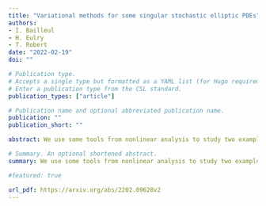 ```yaml
---
title: "Variational methods for some singular stochastic elliptic PDEs"
authors:
- I. Bailleul
- H. Eulry
- T. Robert
date: "2022-02-19"
doi: ""

# Publication type.
# Accepts a single type but formatted as a YAML list (for Hugo requirements).
# Enter a publication type from the CSL standard.
publication_types: ["article"]

# Publication name and optional abbreviated publication name.
publication: ""
publication_short: ""

abstract: We use some tools from nonlinear analysis to study two examples of singular stochastic elliptic PDEs that cannot be solved by the contraction principle or the Schauder fixed point theorem. Let {{< math >}}$\xi${{< /math >}} stand for a spatial white noise on a closed Riemannian surface S. We prove the existence of a solution to the equation {{< math >}}$(-\Delta + a)u=f(u)+\xi u${{< /math >}} with a potential {{< math>}}$ a\in L^p(S)${{< /math>}} and {{< math>}}$p>1${{< /math>}}, and {{< math>}}$f${{< /math>}} subject to growth conditions. Under an additional parity condition on {{< math>}}$f${{< /math>}} -- met for instance when {{< math>}}$f(u)=u|u|^l${{< /math>}}, with {{< math>}}$l${{< /math>}} an even innteger, we further prove that this equation has infinitely many solutions, in stark contrast with all the well-posedness results that have been proved so far for singular stochastic PDEs under a small parameter assumption. This kind of results is obtained by seeing the equation as characterizing the critical points of an energy functional based on the Anderson operator {{< math>}}$H=\Delta+\xi${{< /math>}} and by resorting to variants of the mountain pass theorem. There are however some interesting equations that cannot be characterized as the critical points of an energy functional. Such is the case of the singular Choquard-Pecard equation on T2 {{< math>}}$(−\Delta+a)u=(w\star f(u))g(u)+\xi u${{< /math>}}. One can use Ghoussoub's machinery of self-dual functionals to prove the existence of a solution to that equation as the minimum of a self-dual strongly coercive functional under proper assumptions on the coefficients {{< math>}}$a,w,f${{< /math>}} and {{< math>}}$g${{< /math>}}. 

# Summary. An optional shortened abstract.
summary: We use some tools from nonlinear analysis to study two examples of singular stochastic elliptic PDEs that cannot be solved by the contraction principle or the Schauder fixed point theorem.

#featured: true

url_pdf: https://arxiv.org/abs/2202.09628v2
---
```

